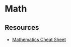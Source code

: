 # Math
## Resources
- [Mathematics Cheat Sheet](https://ourway.keybase.pub/mathematics_cheat_sheet.pdf)